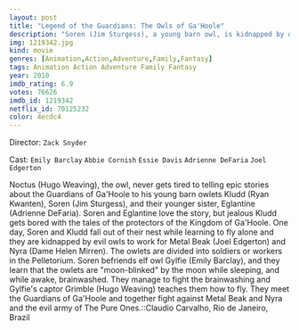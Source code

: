 ```yaml
---
layout: post
title: "Legend of the Guardians: The Owls of Ga'Hoole"
description: "Soren (Jim Sturgess), a young barn owl, is kidnapped by owls of St. Aggie's, ostensibly an orphanage, where owlets are brainwashed into becoming soldiers. He and his new friends escape to the island of Ga'Hoole, to assist its noble, wise owls who fight the army being created by the wicked rulers of St. Aggie's..."
img: 1219342.jpg
kind: movie
genres: [Animation,Action,Adventure,Family,Fantasy]
tags: Animation Action Adventure Family Fantasy 
year: 2010
imdb_rating: 6.9
votes: 76626
imdb_id: 1219342
netflix_id: 70125232
color: 4ecdc4
---
```

Director: `Zack Snyder`  

Cast: `Emily Barclay` `Abbie Cornish` `Essie Davis` `Adrienne DeFaria` `Joel Edgerton` 

Noctus (Hugo Weaving), the owl, never gets tired to telling epic stories about the Guardians of Ga'Hoole to his young barn owlets Kludd (Ryan Kwanten), Soren (Jim Sturgess), and their younger sister, Eglantine (Adrienne DeFaria). Soren and Eglantine love the story, but jealous Kludd gets bored with the tales of the protectors of the Kingdom of Ga'Hoole. One day, Soren and Kludd fall out of their nest while learning to fly alone and they are kidnapped by evil owls to work for Metal Beak (Joel Edgerton) and Nyra (Dame Helen Mirren). The owlets are divided into soldiers or workers in the Pelletorium. Soren befriends elf owl Gylfie (Emily Barclay), and they learn that the owlets are "moon-blinked" by the moon while sleeping, and while awake, brainwashed. They manage to fight the brainwashing and Gylfie's captor Grimble (Hugo Weaving) teaches them how to fly. They meet the Guardians of Ga'Hoole and together fight against Metal Beak and Nyra and the evil army of The Pure Ones.::Claudio Carvalho, Rio de Janeiro, Brazil